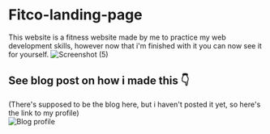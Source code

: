 # Fitco-landing-page
This website is a fitness website made by me to practice my web development skills, however now that i'm finished with it you can now see it for yourself.
![Screenshot (5)](https://user-images.githubusercontent.com/98659047/212776222-200b0e74-686e-49c1-a9d2-48b8c3c92ac2.png)
## See blog post on how i made this 👇
(There's supposed to be the blog here, but i haven't posted it yet, so here's the link to my profile)
<br>
![Blog profile](https://dev.to/lensco825)
